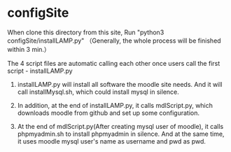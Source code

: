 # configSite
When clone this directory from this site, Run "python3 configSite/installLAMP.py" （Generally, the whole process will be finished within 3 min.）

The 4 script files are automatic calling each other once users call the first script - installLAMP.py

1. installLAMP.py will install all software the moodle site needs. And it will call installMysql.sh, which could install mysql in silence.

2. In addition, at the end of installLAMP.py, it calls mdlScript.py, which downloads moodle from github and set up some configuration.

3. At the end of mdlScript.py(After creating mysql user of moodle), it calls phpmyadmin.sh to install phpmyadmin in silence. And at the same time, it uses moodle mysql user's name as username and pwd as pwd. 
